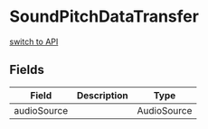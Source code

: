 # SoundPitchDataTransfer
[switch to API](../../../Documentation/ScriptingAPI/en/SocketServer.cs.md)



## Fields
| Field | Description | Type |
|--|--|--|
|audioSource||AudioSource|
